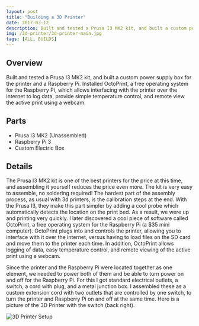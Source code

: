 ```yaml
---
layout: post
title: "Building a 3D Printer"
date: 2017-03-12
description: Built and tested a Prusa I3 MK2 kit, and built a custom power supply box for the printer and a Raspberry Pi. Installed OctoPrint, a free operating system for the Raspberry Pi, which allows interfacing with the printer over the internet to log  data, provide simple temperature control, and remote view the active print using a webcam.   
img: /3d-printer/3d-printer-main.jpg
tags: [ALL, BUILDS]
---
```


## Overview
Built and tested a Prusa I3 MK2 kit, and built a custom power supply box for the printer and a Raspberry Pi. Installed OctoPrint, a free operating system for the Raspberry Pi, which allows interfacing with the printer over the internet to log  data, provide simple temperature control, and remote view the active print using a webcam.

## Parts
* Prusa I3 MK2 (Unassembled)
* Raspberry Pi 3
* Custom Electric Box

## Details
The Prusa I3 MK2 kit is one of the best printers for the price at this time, and assembling it yourself reduces the price even more. The kit is very easy to assemble, no soldering required! The hardest part of the assembly process, as usual with 3d printers, is the calibration steps at the end. With the Prusa I3, they make this part simpler by adding a cool probe which automatically detects the location on the print bed. As a result, we were up and printing very quickly. I later discovered a cool piece of software called OctoPrint, a free operating system for the Raspberry Pi (a $35 mini computer). OctoPrint plugs into and controls the printer, allowing you to interface with it over the internet, versus having to load files on the SD card and move them to the printer each time. In addition, OctoPrint allows logging of data, easy temperature control, and remote viewing of the active print using a webcam.

Since the printer and the Raspberry Pi were located together as one element, we needed to power both of them and be able to turn power on and off for the Raspberry Pi. For this I got standard electrical outlets, a switch, a cord with plug, and a metal junction box. I assembled these as a custom extension cord with two outlets that are controlled by one switch, to turn the printer and Raspberry Pi on and off at the same time.  Here is a picture of the 3D Printer with the switch (back right).

![3D Printer Setup](http://wbenb.github.io/assets/img/3d-printer/3DPrinterSwitch.jpg)
